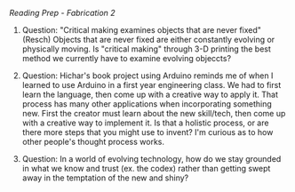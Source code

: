 _Reading Prep - Fabrication 2_

1. Question: "Critical making examines objects that are never fixed" (Resch)
Objects that are never fixed are either constantly evolving or physically moving. Is "critical making" through 3-D printing the best method we currently have to examine evolving objeccts?

2. Question: Hichar's book project using Arduino reminds me of when I learned to use Arduino in a first year engineering class. We had to first learn the language, then come  up with a creative way to apply it. That process has many other applications when incorporating something new. First the creator must learn about the new skill/tech, then come up with a creative way to implement it. Is that a holistic process, or are there more steps that you might use to invent? I'm curious as to how other people's thought process works.

3. Question: In a world of evolving technology, how do we stay grounded in what we know and trust (ex. the codex) rather than getting swept away in the temptation of the new and shiny?
